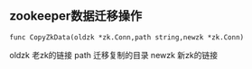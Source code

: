 ## zookeeper数据迁移操作
```
func CopyZkData(oldzk *zk.Conn,path string,newzk *zk.Conn)
```
oldzk 老zk的链接
path 迁移复制的目录
newzk 新zk的链接